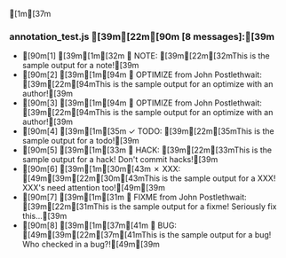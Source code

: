 [1m[37m
### annotation_test.js [39m[22m[90m  [8 messages]:[39m

* [90m[1] [39m[1m[32m ✐ NOTE: [39m[22m[32mThis is the sample output for a note![39m  
* [90m[2] [39m[1m[94m ➴ OPTIMIZE from John Postlethwait: [39m[22m[94mThis is the sample output for an optimize with an author![39m  
* [90m[3] [39m[1m[94m ➴ OPTIMIZE from John Postlethwait: [39m[22m[94mThis is the sample output for an optimize with an author![39m  
* [90m[4] [39m[1m[35m ✓ TODO: [39m[22m[35mThis is the sample output for a todo![39m  
* [90m[5] [39m[1m[33m ✄ HACK: [39m[22m[33mThis is the sample output for a hack! Don't commit hacks![39m  
* [90m[6] [39m[1m[30m[43m ✗ XXX: [49m[39m[22m[30m[43mThis is the sample output for a XXX! XXX's need attention too![49m[39m  
* [90m[7] [39m[1m[31m ☠ FIXME from John Postlethwait: [39m[22m[31mThis is the sample output for a fixme! Seriously fix this...[39m  
* [90m[8] [39m[1m[37m[41m ☢ BUG: [49m[39m[22m[37m[41mThis is the sample output for a bug! Who checked in a bug?![49m[39m  


